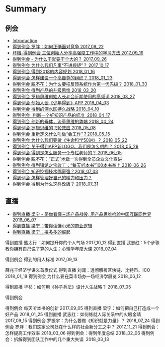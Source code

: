 # Summary

## 例会
* [Introduction](README.md)
* [得到例会   罗胖：如何正确面对竞争  2017_08_22](2017-08-22.md)
* [坏档-得到例会  三位创始人分享高强度工作中的学习方法  2017_09_19](2017-09-19.md)
* [得到例会 - 为什么干就要干个大的？ 2017_09_26](2017-09-26.md)
* [得到例会  为什么我们凡事“不讲规矩”？   2017_10_17](2017-10-17.md)
* [得到例会   得到2018的内容规划  2018_01_16](2018-01-16.md)
* [得到例会  怎样建设一个高自尊的组织？ 2018_01_23](2018-01-23.md)
* [得到例会  脱不花：为什么要把反馈系统作为第一优先级？ 2018_01_30](2018-01-30.md)
* [得到例会  得到产品的升级思维  2018_03_20](2018-03-20.md)
* [得到例会  罗辑思维创始人长老会近期使用的高频词  2018_03_27](2018-03-27.md)
* [得到例会  创始人谈《少年得到》APP   2018_04_03](2018-04-03.md)
* [得到例会  得到的深水区持久战略   2018_04_10](2018-04-10.md)
* [得到例会  判断一个好知识产品的标准  2018_04_17](2018-04-17.md)
* [得到例会  创新的母体，流量思维的弊端  2018_04_24](2018-04-24.md)
* [得到例会  罗辑思维的飞轮效应  2018_05_08](2018-05-08.md)
* [得到例会  重新定义什么叫做“会工作”？2018_05_15](2018-05-15.md)
* [得到例会  为什么我们要做《生命科学50讲》？ 2018_05_22](2018-05-22.md)
* [得到例会  关于得到APP新LOGO，我们是怎么想的？ 2018_05_29](2018-05-29.md)
* [得到例会  得到是怎么服务一个专栏老师的？  2018_06_05](2018-06-05.md)
* [得到例会  脱不花：“正式”地做一次得到全员企业文化宣讲](2018-06-19.md)
* [得到例会  得到镇馆之宝竣工：“每天听本书”100本书奉上  2018_06_26](2018-06-26.md)
* [得到例会  知识挖掘技术哪家强？2018_07_03](2018-07-03.md)
* [得到例会  怎样管理好自己的精力和压力？](2018-07-17.md)
* [得到例会  得到为什么这样改版？  2018_07_31](2018-07-31.md)

## 直播


* [得到直播  梁宁 - 带你看懂三场产品战役, 用产品思维检验中国互联网世界 2018_06_07](2018-06-07.md)
* [得到直播  梁宁：带你读懂小米的商业逻辑](2018-07-12.md)
* [得到直播  梁宁：拼多多的崛起](2018-08-02.md)



得到直播   熊太行：如何提升你的个人气场  2017_10_12
得到直播  武志红：5个步骤教你拥有自己说了算的人生；心理学年度大课   2018_07_04

得到例会  得到的用人标准  2017_09_13








   薛兆丰经济学讲义首发仪式
得到直播  刘润：透彻解析区块链、比特币、ICO  2018_01_18
得到例会  为什么要在菜市场办一场经济学展览  2018_06_12



得到直播  华杉：如何用《孙子兵法》设计人生战略？  2018_07_05

得到例会

得到例会 每天听本书的创新  2017_09_05
得到直播 梁宁：如何把自己打造成一个好产品  2018_01_25
得到直播 武志红：如何练就人际关系中的火眼金睛  2017_09_15
得到例会 罗振宇：为什么要做《知识就是力量》？  2018_07_24
得到例会 罗胖：我们这家公司处在什么样的社会新分工之中？ 2017_11_21
得到例会：  怎样提高工作效率 2018_03_06
得到例会：得到年度总结  2018_02_06
得到例会：拆解得到团队工作中的几个重大失误  2018_03_13
